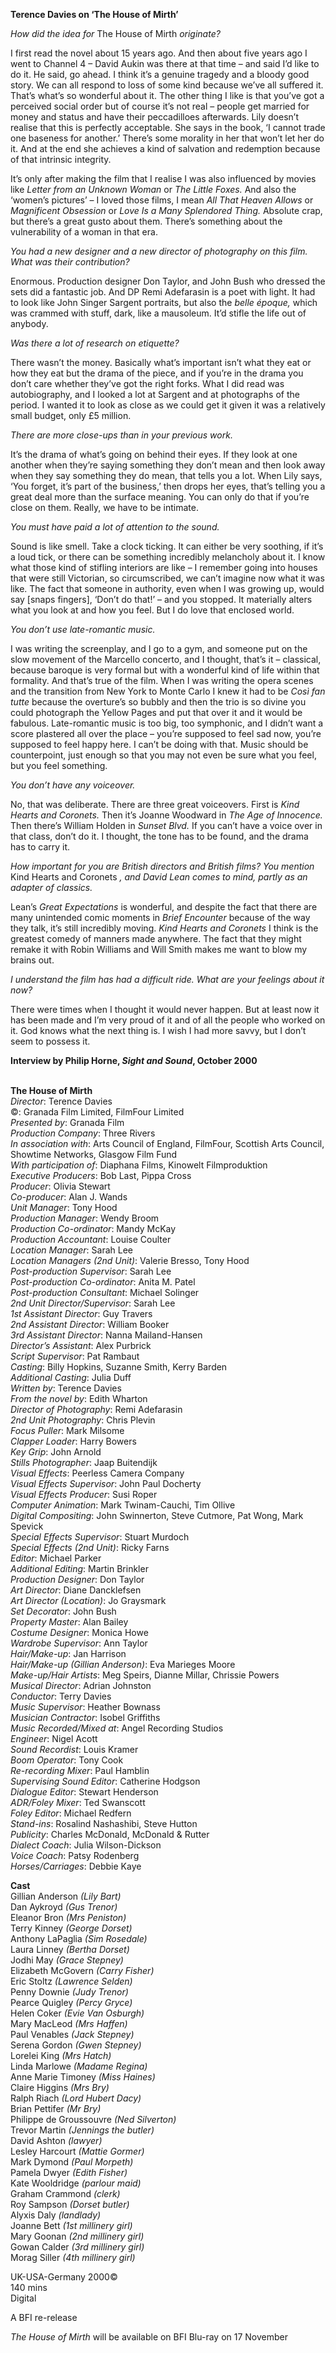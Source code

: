 
**Terence Davies on ‘The House of Mirth’**

_How did the idea for_ The House of Mirth _originate?_

I first read the novel about 15 years ago. And then about five years ago I went to Channel 4 – David Aukin was there at that time – and said I’d like to do it. He said, go ahead. I think it’s a genuine tragedy and a bloody good story. We can all respond to loss of some kind because we’ve all suffered it. That’s what’s so wonderful about it. The other thing I like is that you’ve got a perceived social order but of course it’s not real – people get married for money and status and have their peccadilloes afterwards. Lily doesn’t realise that this is perfectly acceptable. She says in the book, ‘I cannot trade one baseness for another.’ There’s some morality in her that won’t let her do it. And at the end she achieves a kind of salvation and redemption because of that intrinsic integrity.

It’s only after making the film that I realise I was also influenced by movies like _Letter from an Unknown_ _Woman_ or _The Little Foxes._ And also the ‘women’s pictures’ – I loved those films, I mean _All That Heaven_ _Allows_ or _Magnificent Obsession_ or _Love Is a Many Splendored_ _Thing._ Absolute crap, but there’s a great gusto about them. There’s something about the vulnerability of a woman in that era.

_You had a new designer and a new director of photography on this film. What was their contribution?_

Enormous. Production designer Don Taylor, and John Bush who dressed the sets did a fantastic job. And DP Remi Adefarasin is a poet with light. It had to look like John Singer Sargent portraits, but also the _belle époque,_ which was crammed with stuff, dark, like a mausoleum. It’d stifle the life out of anybody.

_Was there a lot of research on etiquette?_

There wasn’t the money. Basically what’s important isn’t what they eat or how they eat but the drama of the piece, and if you’re in the drama you don’t care whether they’ve got the right forks. What I did read was autobiography, and I looked a lot at Sargent and at photographs of the period. I wanted it to look as close as we could get it given it was a relatively small budget, only £5 million.

_There are more close-ups than in your previous work._

It’s the drama of what’s going on behind their eyes. If they look at one another when they’re saying something they don’t mean and then look away when they say something they do mean, that tells you a lot. When Lily says, ‘You forget, it’s part of the business,’ then drops her eyes, that’s telling you a great deal more than the surface meaning. You can only do that if you’re close on them. Really, we have to be intimate.

_You must have paid a lot of attention to the sound._

Sound is like smell. Take a clock ticking. It can either be very soothing, if it’s a loud tick, or there can be something incredibly melancholy about it. I know what those kind of stifling interiors are like – I remember going into houses that were still Victorian, so circumscribed, we can’t imagine now what it was like. The fact that someone in authority, even when I was growing up, would say [snaps fingers], ‘Don’t do that!’ – and you stopped. It materially alters what you look at and how you feel. But I do love that enclosed world.

_You don’t use late-romantic music._

I was writing the screenplay, and I go to a gym, and someone put on the slow movement of the Marcello concerto, and I thought, that’s it – classical, because baroque is very formal but with a wonderful kind of life within that formality. And that’s true of the film. When I was writing the opera scenes and the transition from New York to Monte Carlo I knew it had to be _Così fan tutte_ because the overture’s so bubbly and then the trio is so divine you could photograph the Yellow Pages and put that over it and it would be fabulous. Late-romantic music is too big, too symphonic, and I didn’t want a score plastered all over the place – you’re supposed to feel sad now, you’re supposed to feel happy here. I can’t be doing with that. Music should be counterpoint, just enough so that you may not even be sure what you feel, but you feel something.

_You don’t have any voiceover._

No, that was deliberate. There are three great voiceovers. First is _Kind_ _Hearts and Coronets._ Then it’s Joanne Woodward in _The Age of Innocence._ Then there’s William Holden in _Sunset Blvd._ If you can’t have a voice over in that class, don’t do it. I thought, the tone has to be found, and the drama has to carry it.

_How important for you are British directors and British films? You mention_ Kind Hearts and Coronets _, and David Lean comes to mind, partly as an adapter of classics._

Lean’s _Great Expectations_ is wonderful, and despite the fact that there are many unintended comic moments in _Brief Encounter_ because of the way they talk, it’s still incredibly moving. _Kind_ _Hearts and Coronets_ I think is the greatest comedy of manners made anywhere. The fact that they might remake it with Robin Williams and Will Smith makes me want to blow my brains out.

_I understand the film has had a difficult ride. What are your feelings about it now?_

There were times when I thought it would never happen. But at least now it has been made and I’m very proud of it and of all the people who worked on it. God knows what the next thing is. I wish I had more savvy, but I don’t seem to possess it.

**Interview by Philip Horne, _Sight and Sound_, October 2000**
<br><br>

**The House of Mirth**  
_Director_: Terence Davies  
©: Granada Film Limited, FilmFour Limited  
_Presented by_: Granada Film  
_Production Company_: Three Rivers  
_In association with_: Arts Council of England, FilmFour, Scottish Arts Council, Showtime Networks, Glasgow Film Fund  
_With participation of_: Diaphana Films,  Kinowelt Filmproduktion  
_Executive Producers_: Bob Last, Pippa Cross  
_Producer_: Olivia Stewart  
_Co-producer_: Alan J. Wands  
_Unit Manager_: Tony Hood  
_Production Manager_: Wendy Broom  
_Production Co-ordinator_: Mandy McKay  
_Production Accountant_: Louise Coulter  
_Location Manager_: Sarah Lee  
_Location Managers (2nd Unit)_: Valerie Bresso,  Tony Hood  
_Post-production Supervisor_: Sarah Lee  
_Post-production Co-ordinator_: Anita M. Patel  
_Post-production Consultant_: Michael Solinger  
_2nd Unit Director/Supervisor_: Sarah Lee  
_1st Assistant Director_: Guy Travers  
_2nd Assistant Director_: William Booker  
_3rd Assistant Director_: Nanna Mailand-Hansen  
_Director’s Assistant_: Alex Purbrick  
_Script Supervisor_: Pat Rambaut  
_Casting_: Billy Hopkins, Suzanne Smith,  Kerry Barden  
_Additional Casting_: Julia Duff  
_Written by_: Terence Davies  
_From the novel by_: Edith Wharton  
_Director of Photography_: Remi Adefarasin  
_2nd Unit Photography_: Chris Plevin  
_Focus Puller_: Mark Milsome  
_Clapper Loader_: Harry Bowers  
_Key Grip_: John Arnold  
_Stills Photographer_: Jaap Buitendijk  
_Visual Effects_: Peerless Camera Company  
_Visual Effects Supervisor_: John Paul Docherty  
_Visual Effects Producer_: Susi Roper  
_Computer Animation_: Mark Twinam-Cauchi,  Tim Ollive  
_Digital Compositing_: John Swinnerton,  Steve Cutmore, Pat Wong, Mark Spevick  
_Special Effects Supervisor_: Stuart Murdoch  
_Special Effects (2nd Unit)_: Ricky Farns  
_Editor_: Michael Parker  
_Additional Editing_: Martin Brinkler  
_Production Designer_: Don Taylor  
_Art Director_: Diane Dancklefsen  
_Art Director (Location)_: Jo Graysmark  
_Set Decorator_: John Bush  
_Property Master_: Alan Bailey  
_Costume Designer_: Monica Howe  
_Wardrobe Supervisor_: Ann Taylor  
_Hair/Make-up_: Jan Harrison  
_Hair/Make-up (Gillian Anderson)_:  Eva Marieges Moore  
_Make-up/Hair Artists_: Meg Speirs,  Dianne Millar, Chrissie Powers  
_Musical Director_: Adrian Johnston  
_Conductor_: Terry Davies  
_Music Supervisor_: Heather Bownass  
_Musician Contractor_: Isobel Griffiths  
_Music Recorded/Mixed at_: Angel Recording Studios  
_Engineer_: Nigel Acott  
_Sound Recordist_: Louis Kramer  
_Boom Operator_: Tony Cook  
_Re-recording Mixer_: Paul Hamblin  
_Supervising Sound Editor_: Catherine Hodgson  
_Dialogue Editor_: Stewart Henderson  
_ADR/Foley Mixer_: Ted Swanscott  
_Foley Editor_: Michael Redfern  
_Stand-ins_: Rosalind Nashashibi, Steve Hutton  
_Publicity_: Charles McDonald, McDonald & Rutter  
_Dialect Coach_: Julia Wilson-Dickson  
_Voice Coach_: Patsy Rodenberg  
_Horses/Carriages_: Debbie Kaye

**Cast**  
Gillian Anderson _(Lily Bart)_  
Dan Aykroyd _(Gus Trenor)_  
Eleanor Bron _(Mrs Peniston)_  
Terry Kinney _(George Dorset)_  
Anthony LaPaglia _(Sim Rosedale)_  
Laura Linney _(Bertha Dorset)_  
Jodhi May _(Grace Stepney)_  
Elizabeth McGovern _(Carry Fisher)_  
Eric Stoltz _(Lawrence Selden)_  
Penny Downie _(Judy Trenor)_  
Pearce Quigley _(Percy Gryce)_  
Helen Coker _(Evie Van Osburgh)_  
Mary MacLeod _(Mrs Haffen)_  
Paul Venables _(Jack Stepney)_  
Serena Gordon _(Gwen Stepney)_  
Lorelei King _(Mrs Hatch)_  
Linda Marlowe _(Madame Regina)_  
Anne Marie Timoney _(Miss Haines)_  
Claire Higgins _(Mrs Bry)_  
Ralph Riach _(Lord Hubert Dacy)_  
Brian Pettifer _(Mr Bry)_  
Philippe de Groussouvre _(Ned Silverton)_  
Trevor Martin _(Jennings the butler)_  
David Ashton _(lawyer)_  
Lesley Harcourt _(Mattie Gormer)_  
Mark Dymond _(Paul Morpeth)_  
Pamela Dwyer _(Edith Fisher)_  
Kate Wooldridge _(parlour maid)_  
Graham Crammond _(clerk)_  
Roy Sampson _(Dorset butler)_  
Alyxis Daly _(landlady)_  
Joanne Bett _(1st millinery girl)_  
Mary Goonan _(2nd millinery girl)_  
Gowan Calder _(3rd millinery girl)_  
Morag Siller _(4th millinery girl)_

UK-USA-Germany 2000©  
140 mins  
Digital

A BFI re-release

_The House of Mirth_ will be available on BFI Blu-ray on 17 November
<br><br>
<!--stackedit_data:
eyJoaXN0b3J5IjpbMTc0MjE2OTk2MF19
-->